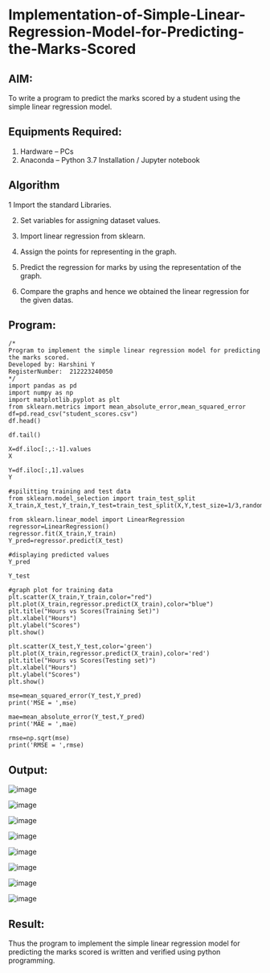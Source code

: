 # Implementation-of-Simple-Linear-Regression-Model-for-Predicting-the-Marks-Scored

## AIM:
To write a program to predict the marks scored by a student using the simple linear regression model.

## Equipments Required:
1. Hardware – PCs
2. Anaconda – Python 3.7 Installation / Jupyter notebook

## Algorithm
1 Import the standard Libraries. 

2. Set variables for assigning dataset values.

3. Import linear regression from sklearn. 

 4. Assign the points for representing in the graph. 

5. Predict the regression for marks by using the representation of the graph. 

6. Compare the graphs and hence we obtained the linear regression for the given datas. 

## Program:
```
/*
Program to implement the simple linear regression model for predicting the marks scored.
Developed by: Harshini Y
RegisterNumber:  212223240050
*/
import pandas as pd
import numpy as np
import matplotlib.pyplot as plt
from sklearn.metrics import mean_absolute_error,mean_squared_error
df=pd.read_csv("student_scores.csv")
df.head()

df.tail()

X=df.iloc[:,:-1].values
X

Y=df.iloc[:,1].values
Y

#spilitting training and test data
from sklearn.model_selection import train_test_split
X_train,X_test,Y_train,Y_test=train_test_split(X,Y,test_size=1/3,random_state=0)

from sklearn.linear_model import LinearRegression
regressor=LinearRegression()
regressor.fit(X_train,Y_train)
Y_pred=regressor.predict(X_test)

#displaying predicted values
Y_pred

Y_test

#graph plot for training data
plt.scatter(X_train,Y_train,color="red")
plt.plot(X_train,regressor.predict(X_train),color="blue")
plt.title("Hours vs Scores(Training Set)")
plt.xlabel("Hours")
plt.ylabel("Scores")
plt.show()

plt.scatter(X_test,Y_test,color='green')
plt.plot(X_train,regressor.predict(X_train),color='red')
plt.title("Hours vs Scores(Testing set)")
plt.xlabel("Hours")
plt.ylabel("Scores")
plt.show()

mse=mean_squared_error(Y_test,Y_pred)
print('MSE = ',mse)

mae=mean_absolute_error(Y_test,Y_pred)
print('MAE = ',mae)

rmse=np.sqrt(mse)
print('RMSE = ',rmse)
```

## Output:
![image](https://github.com/user-attachments/assets/ba34ac79-9bfb-40bc-80cb-744c6231dcc9)

![image](https://github.com/user-attachments/assets/399c129a-6c12-402d-af08-7f9aad5d90ed)

![image](https://github.com/user-attachments/assets/5d813403-a4d9-449f-bd62-bfda48a64084)

![image](https://github.com/user-attachments/assets/e4af45fd-6680-4ef7-a918-4d592ced24e1)

![image](https://github.com/user-attachments/assets/0dd252f4-66df-4b87-9126-453bed6fcb85)

![image](https://github.com/user-attachments/assets/7f2fec3e-8872-4491-acab-9475d759c572)

![image](https://github.com/user-attachments/assets/5957cd94-ef8f-4162-9547-f07bbad05165)

![image](https://github.com/user-attachments/assets/07a7dddd-d3b8-4edb-a19c-b68098d84de1)



## Result:
Thus the program to implement the simple linear regression model for predicting the marks scored is written and verified using python programming.
